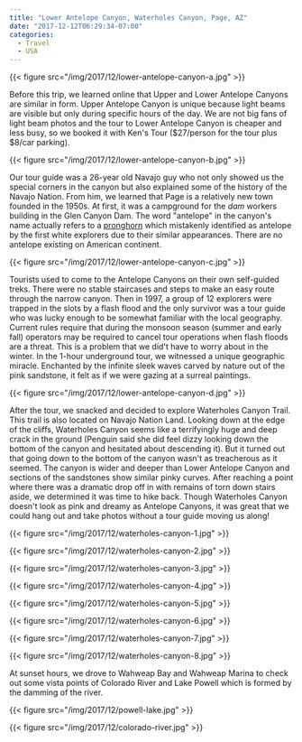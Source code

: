 ```yaml
---
title: "Lower Antelope Canyon, Waterholes Canyon, Page, AZ"
date: "2017-12-12T06:29:34-07:00"
categories:
  - Travel
  - USA
---
```


{{< figure src="/img/2017/12/lower-antelope-canyon-a.jpg" >}}

Before this trip, we learned online that Upper and Lower Antelope Canyons are similar in form. Upper Antelope Canyon is unique because light beams are visible but only during specific hours of the day. We are not big fans of light beam photos and the tour to Lower Antelope Canyon is cheaper and less busy, so we booked it with Ken's Tour ($27/person for the tour plus $8/car parking).

<!--more-->

{{< figure src="/img/2017/12/lower-antelope-canyon-b.jpg" >}}

Our tour guide was a 26-year old Navajo guy who not only showed us the special corners in the canyon but also explained some of the history of the Navajo Nation. From him, we learned that Page is a relatively new town founded in the 1950s. At first, it was a campground for the _dam_ workers building in the Glen Canyon Dam.  The word "antelope" in the canyon's name actually refers to a [pronghorn](https://en.wikipedia.org/wiki/Pronghorn) which mistakenly identified as antelope by the first white explorers due to their similar appearances. There are no antelope existing on American continent.

{{< figure src="/img/2017/12/lower-antelope-canyon-c.jpg" >}}

Tourists used to come to the Antelope Canyons on their own self-guided treks. There were no stable staircases and steps to make an easy route through the narrow canyon. Then in 1997, a group of 12 explorers were trapped in the slots by a flash flood and the only survivor was a tour guide who was lucky enough to be somewhat familiar with the local geography. Current rules require that during the monsoon season (summer and early fall) operators may be required to cancel tour operations when flash floods are a threat. This is a problem that we did't have to worry about in the winter. In the 1-hour underground tour, we witnessed a unique geographic miracle. Enchanted by the infinite sleek waves carved by nature out of the pink sandstone, it felt as if we were gazing at a surreal paintings.

{{< figure src="/img/2017/12/lower-antelope-canyon-d.jpg" >}}

After the tour, we snacked and decided to explore Waterholes Canyon Trail. This trail is also located on  Navajo Nation Land. Looking down at the edge of the cliffs, Waterholes Canyon seems like a terrifyingly huge and deep crack in the ground (Penguin said she did feel dizzy looking down the bottom of the canyon and hesitated about descending it). But it turned out that going down to the bottom of the canyon wasn't as treacherous as it seemed. The canyon is wider and deeper than Lower Antelope Canyon and sections of the sandstones show similar pinky curves. After reaching a point where there was a dramatic drop off in with remains of torn down stairs aside, we determined it was time to hike back. Though Waterholes Canyon doesn't look as pink and dreamy as Antelope Canyons, it was great that we could hang out and take photos without a tour guide moving us along!

{{< figure src="/img/2017/12/waterholes-canyon-1.jpg" >}}

{{< figure src="/img/2017/12/waterholes-canyon-2.jpg" >}}

{{< figure src="/img/2017/12/waterholes-canyon-3.jpg" >}}

{{< figure src="/img/2017/12/waterholes-canyon-4.jpg" >}}

{{< figure src="/img/2017/12/waterholes-canyon-5.jpg" >}}

{{< figure src="/img/2017/12/waterholes-canyon-6.jpg" >}}

{{< figure src="/img/2017/12/waterholes-canyon-7.jpg" >}}

{{< figure src="/img/2017/12/waterholes-canyon-8.jpg" >}}

At sunset hours, we drove to Wahweap Bay and Wahweap Marina to check out some vista points of Colorado River and Lake Powell which is formed by the damming of the river.

{{< figure src="/img/2017/12/powell-lake.jpg" >}}

{{< figure src="/img/2017/12/colorado-river.jpg" >}}
